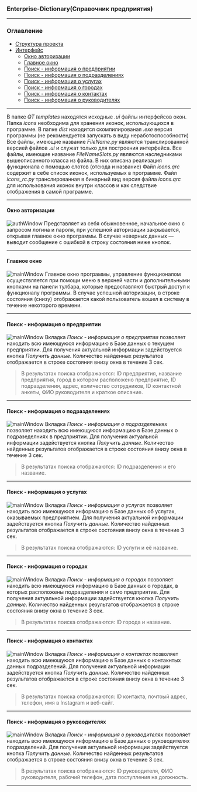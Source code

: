 ### Enterprise-Dictionary(Справочник предприятия)
---
### Оглавление
+ <a href ="#proj_struct">Структура проекта</a>
+ <a href ="#proj_struct">Интерфейс</a>
    + <a href ="#auth_window">Окно авторизации</a>
    + <a href ="#main_window">Главное окно</a>
    + <a href ="#search_enterpriseInfo">Поиск - информация о предприятии</a>
    + <a href ="#search_industryInfo">Поиск - информация о подразделениях</a>
    + <a href ="#search_serviceInfo">Поиск - информация о услугах</a>
    + <a href ="#search_CityInfo">Поиск - информация о городах</a>
    + <a href ="#search_ContactInfo">Поиск - информация о контактах</a>
    + <a href ="#search_ChiefInfo">Поиск - информация о руководителях</a>

---

<a id ="proj_struct"></a>

В папке _QT templates_ находятся исходные _.ui_ файлы интерфейсов окон.
Папка _icons_ необходима для хранения иконок, использующихся в программе.
В папке _dist_ находится скомпилированая _.exe_ версия программы (не рекомендуется запускать в виду неработоспособности)
Все файлы, имеющие название _FileName.py_ являются транслированной версией файлов _.ui_ и служат только для построения интерфейса.
Все файлы, имеющие название _FileNameSlots.py_ являются наследниками вышеописанного класса из файла. В них описана реализация функционала с помощью слотов (отсюда и название)
Файл _icons.qrc_ содержит в себе список иконок, используемых в программе.
Файл _icons_rc.py_ транслированная в бинарный вид версия файла _icons.qrc_ для использования иконок внутри классов и как следствие отображения в самой программе.

---

<a id ="auth_window"></a>
#### Окно авторизации
![authWindow](/readme_pics/authWindow.png)
Представляет из себя обыкновенное, начальное окно с запросом логина и пароля, при успешной авторизации закрывается, открывая главное окно программы. В случае неверных данных — выводит сообщение с ошибкой в строку состояния ниже кнопок.

---

<a id ="main_window"></a>
#### Главное окно
![mainWindow](/readme_pics/mainWindow.png)
Главное окно программы, управление функционалом осуществляется при помощи меню в верхней части и дополнительными кнопками на панели тулбара, которые предоставляют быстрый доступ к функционалу программы.
В случае успешной авторизации, в строке состояния (снизу) отображается какой пользователь вошел в систему в течение некоторого времени.

---

<a id ="search_enterpriseInfo"></a>
#### Поиск - информация о предприятии
![mainWindow](/readme_pics/InfoEnterprise.png)
Вкладка _Поиск_ - _информация о предприятии_ позволяет находить всю имеющуюся информацию в Базе данных о текущем предприятии.
Для получения актуальной информации задействуется кнопка _Получить данные_.
Количество найденных результатов отображается в строке состояния внизу окна в течение 3 сек.
>В результатах поиска отображаются: ID предприятия, название предприятия, город в котором расположено предприятие, ID подразделения, адрес, количество сотрудников, ID контактной анкеты, ФИО руководителя и краткое описание.
---
<a id ="search_industryInfo"></a>
#### Поиск - информация о подразделениях
![mainWindow](/readme_pics/InfoIndustry.png)
Вкладка _Поиск_ - _информация о подразделениях_ позволяет находить всю имеющуюся информацию в Базе данных о подразеделниях в предприятии.
Для получения актуальной информации задействуется кнопка _Получить данные_.
Количество найденных результатов отображается в строке состояния внизу окна в течение 3 сек.
>В результатах поиска отображаются: ID подразделения и его название.
---
<a id ="search_serviceInfo"></a>
#### Поиск - информация о услугах
![mainWindow](/readme_pics/InfoService.png)
Вкладка _Поиск_ - _информация о услугах_ позволяет находить всю имеющуюся информацию в Базе данных об услугах, оказываемых предприятием.
Для получения актуальной информации задействуется кнопка _Получить данные_.
Количество найденных результатов отображается в строке состояния внизу окна в течение 3 сек.
>В результатах поиска отображаются: ID услуги и её название.
---
<a id ="search_CityInfo"></a>
#### Поиск - информация о городах
![mainWindow](/readme_pics/InfoCity.png)
Вкладка _Поиск_ - _информация о городах_ позволяет находить всю имеющуюся информацию в Базе данных о городах, в которых расположены подразделения и само предприятие.
Для получения актуальной информации задействуется кнопка _Получить данные_.
Количество найденных результатов отображается в строке состояния внизу окна в течение 3 сек.
>В результатах поиска отображаются: ID города и название.
---
<a id ="search_ContactInfo"></a>
#### Поиск - информация о контактах
![mainWindow](/readme_pics/InfoContacts.png)
Вкладка _Поиск_ - _информация о контактах_ позволяет находить всю имеющуюся информацию в Базе данных о контакнтых данных подразделений.
Для получения актуальной информации задействуется кнопка _Получить данные_.
Количество найденных результатов отображается в строке состояния внизу окна в течение 3 сек.
>В результатах поиска отображаются: ID контакта, почтоый адрес, телефон, имя в Instagram и веб-сайт.

---
<a id ="search_ChiefInfo"></a>
#### Поиск - информация о руководителях
![mainWindow](/readme_pics/InfoChief.png)
Вкладка _Поиск_ - _информация о руководителях_ позволяет находить всю имеющуюся информацию в Базе данных о руководителях подразделений.
Для получения актуальной информации задействуется кнопка _Получить данные_.
Количество найденных результатов отображается в строке состояния внизу окна в течение 3 сек.
>В результатах поиска отображаются: ID руководителя, ФИО руководителя, рабочий телефон, дата поступления на должность.

---

